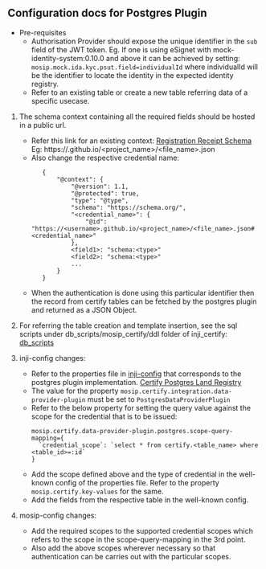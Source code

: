 ## Configuration docs for Postgres Plugin

- Pre-requisites
  - Authorisation Provider should expose the unique identifier in the `sub` field of the JWT token.
      Eg. If one is using eSignet with mock-identity-system:0.10.0 and above it can be achieved by setting:
      ```mosip.mock.ida.kyc.psut.field=individualId```
      where individualId will be the identifier to locate the identity in the expected identity registry.
  - Refer to an existing table or create a new table referring data of a specific usecase.

1. The schema context containing all the required fields should be hosted in a public url.
    - Refer this link for an existing context: [Registration Receipt Schema](https://piyush7034.github.io/my-files/registration-receipt.json)
      Eg: https://<username>.github.io/<project_name>/<file_name>.json
    - Also change the respective credential name:
      ```
         {
             "@context": {
                 "@version": 1.1,
                 "@protected": true,
                 "type": "@type",
                 "schema": "https://schema.org/",
                 "<credential_name>": {
                     "@id": "https://<username>.github.io/<project_name>/<file_name>.json#<credential_name>"
                 },
                 <field1>: "schema:<type>"
                 <field2>: "schema:<type>"
                 ...
             }
         }
      ```
    - When the authentication is done using this particular identifier then the record from certify tables can be fetched by the postgres plugin and returned as a JSON Object.

2. For referring the table creation and template insertion, see the sql scripts under db_scripts/mosip_certify/ddl folder of inji_certify: [db_scripts](https://github.com/mosip/inji-certify/tree/develop/db_scripts/mosip_certify/ddl)

3. inji-config changes:
    - Refer to the properties file in [inji-config](https://github.com/mosip/inji-config) that corresponds to the postgres plugin implementation.
      [Certify Postgres Land Registry](https://github.com/mosip/inji-config/blob/develop/certify-postgres-landregistry.properties)
    - The value for the property `mosip.certify.integration.data-provider-plugin` must be set to `PostgresDataProviderPlugin`
    - Refer to the below property for setting the query value against the scope for the credential that is to be issued:
       ```
      mosip.certify.data-provider-plugin.postgres.scope-query-mapping={
         `credential_scope`: `select * from certify.<table_name> where <table_id>=:id`
       }
      ```
    - Add the scope defined above and the type of credential in the well-known config of the properties file. Refer to the property `mosip.certify.key-values` for the same.
    - Add the fields from the respective table in the well-known config.

4. mosip-config changes:
    - Add the required scopes to the supported credential scopes which refers to the scope in the scope-query-mapping in the 3rd point.
    - Also add the above scopes wherever necessary so that authentication can be carries out with the particular scopes.